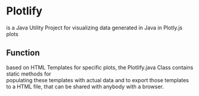 # Plotlify

is a Java Utility Project for visualizing data generated in Java in Plotly.js plots

## Function

based on HTML Templates for specific plots, the Plotlify.java Class contains static methods for<br>
populating these templates with actual data and to export those templates to a HTML file, that can be shared with anybody with a browser.
